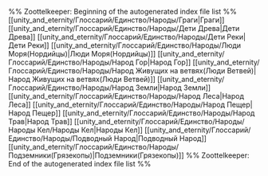 %% Zoottelkeeper: Beginning of the autogenerated index file list  %%
 [[unity_and_eternity/Глоссарий/Единство/Народы/Граги|Граги]]
 [[unity_and_eternity/Глоссарий/Единство/Народы/Дети Древа|Дети Древа]]
 [[unity_and_eternity/Глоссарий/Единство/Народы/Дети Реки|Дети Реки]]
 [[unity_and_eternity/Глоссарий/Единство/Народы/Люди Моря(Нордийцы)|Люди Моря(Нордийцы)]]
 [[unity_and_eternity/Глоссарий/Единство/Народы/Народ Гор|Народ Гор]]
 [[unity_and_eternity/Глоссарий/Единство/Народы/Народ Живущих на ветвях(Люди Ветвей)|Народ Живущих на ветвях(Люди Ветвей)]]
 [[unity_and_eternity/Глоссарий/Единство/Народы/Народ Земли|Народ Земли]]
 [[unity_and_eternity/Глоссарий/Единство/Народы/Народ Леса|Народ Леса]]
 [[unity_and_eternity/Глоссарий/Единство/Народы/Народ Пещер|Народ Пещер]]
 [[unity_and_eternity/Глоссарий/Единство/Народы/Народ Трав|Народ Трав]]
 [[unity_and_eternity/Глоссарий/Единство/Народы/Народы Кел/Народы Кел|Народы Кел]]
 [[unity_and_eternity/Глоссарий/Единство/Народы/Подводный Народ|Подводный Народ]]
 [[unity_and_eternity/Глоссарий/Единство/Народы/Подземники(Грязекопы)|Подземники(Грязекопы)]]
%% Zoottelkeeper: End of the autogenerated index file list  %%
